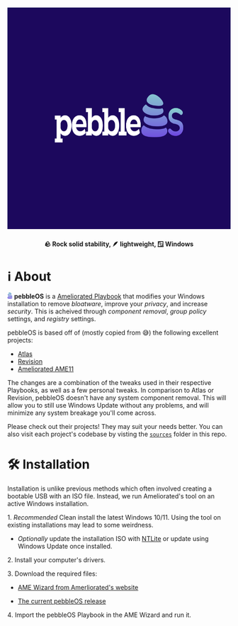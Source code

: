 <h3 align="center">
  <img alt="pebbleOS" src="logo.svg" height="500">
</h3>

<h4 align="center">
  🪨 Rock solid stability, 🪶 lightweight, 🪟 Windows
</h4>

# ℹ️ About

<img src="icon.svg" height="14" alt="pebbleOS icon"> **pebbleOS** is a [Ameliorated Playbook](https://ameliorated.io/) that modifies your Windows installation to remove _bloatware_, improve your _privacy_, and increase _security_. This is acheived through _component removal_, _group policy_ settings, and _registry_ settings.

pebbleOS is based off of (mostly copied from 😅) the following excellent projects:

- [Atlas](https://github.com/Atlas-OS/Atlas/releases/latest)
- [Revision](https://github.com/meetrevision/playbook/releases/latest)
- [Ameliorated AME11](https://ameliorated.io/#:~:text=AME%2011)

The changes are a combination of the tweaks used in their respective Playbooks, as well as a few personal tweaks. In comparison to Atlas or Revision, pebbleOS doesn't have any system component removal. This will allow you to still use Windows Update without any problems, and will minimize any system breakage you'll come across.

Please check out their projects! They may suit your needs better. You can also visit each project's codebase by visting the [`sources`](./sources/) folder in this repo.

# 🛠️ Installation

Installation is unlike previous methods which often involved creating a bootable USB with an ISO file. Instead, we run Ameliorated's tool on an active Windows installation.

1️. _Recommended_ Clean install the latest Windows 10/11. Using the tool on existing installations may lead to some weirdness.

- _Optionally_ update the installation ISO with [NTLite](https://www.ntlite.com/) or update using Windows Update once installed.

2️. Install your computer's drivers.

3️. Download the required files:

- [AME Wizard from Amerliorated's website](https://ameliorated.io/)

- [The current pebbleOS release](https://github.com/pebble-os/pebble-os/releases/latest)

4️. Import the pebbleOS Playbook in the AME Wizard and run it.
